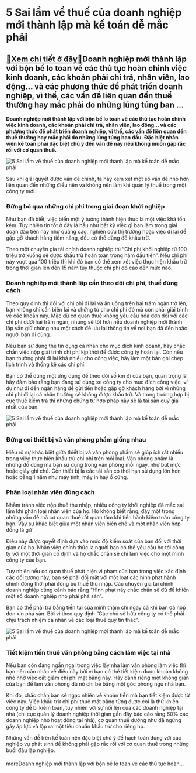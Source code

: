 5 Sai lầm về thuế của doanh nghiệp mới thành lập mà kế toán dễ mắc phải
=======================================================================

[:gift:Xem chi tiết ở đây:gift:](https://hddtvn.com/5-sai-lam-ve-thue-cua-doanh-nghiep-moi-thanh-lap-ma-ke-toan-de-mac-phai/)Doanh nghiệp mới thành lập với bộn bề lo toan về các thủ tục hoàn chỉnh việc kinh doanh, các khoản phải chi trả, nhân viên, lao động… và các phương thức để phát triển doanh nghiệp, vì thế, các vấn đề liên quan đến thuế thường hay mắc phải do những lúng túng ban …
-----------------------------------------------------------------------------------------------------------------------------------------------------------------------------------------------------------------------------------------------------------------------

**Doanh nghiệp mới thành lập với bộn bề lo toan về các thủ tục hoàn chỉnh việc kinh doanh, các khoản phải chi trả, nhân viên, lao động… và các phương thức để phát triển doanh nghiệp, vì thế, các vấn đề liên quan đến thuế thường hay mắc phải do những lúng túng ban đầu. Đặc biệt nhân viên kế toán phải đặc biệt chú ý đến vấn đề này nếu không muốn gặp rắc rối với cơ quan thuế.**


![5 Sai lầm về thuế của doanh nghiệp mới thành lập mà kế toán dễ mắc phải](https://hddtvn.com/wp-content/uploads/2021/01/man-destroying-word-tax-with-hammer_77417-737.jpg "5 Sai lầm về thuế của doanh nghiệp mới thành lập mà kế toán dễ mắc phải")


Sau khi giải quyết được vấn đề chính, ta hãy xem xét một số vấn đề nhỏ hơn liên quan đến những điều nên và không nên làm khi quản lý thuế trong một công ty mới.


### Đừng bỏ qua những chi phí trong giai đoạn khởi nghiệp


Như bạn đã biết, việc biến một ý tưởng thành hiện thực là một việc khá tốn kém. Tuy nhiên tin tốt ở đây là hầu như bất kỳ việc gì bạn làm trong giai đoạn đầu tiên này như quảng cáo, nghiên cứu thị trường hoặc việc đi lại để gặp gỡ khách hàng tiềm năng, đều có thể dùng để khấu trừ.


Theo một chuyên gia tài chính doanh nghiệp thì “Chi phí khởi nghiệp từ 100 triệu trở xuống sẽ được khấu trừ hoàn toàn trong năm đầu tiên”. Nếu chi phí này vượt quá 100 triệu thì khi đó bạn có thể xem xét việc thực hiện khấu trừ trong thời gian lên đến 15 năm tùy thuộc chi phí đó cao đến mức nào.


### Doanh nghiệp mới thành lập cần theo dõi chi phí, thuế đúng cách


Theo quy định thì đối với chi phí đi lại và ăn uống trên hai trăm ngàn trở lên, bạn không chỉ cần biên lai và chứng từ cho chi phí đó mà còn phải giải trình về các khoản này. Mặc dù cơ quan thuế không yêu cầu hóa đơn đối với các chi phí dưới hai trăm ngàn, nhưng sẽ tốt hơn nếu doanh nghiệp mới thành lập vẫn giữ chúng như một cách để lưu lại thông tin về nơi bạn đã đến hoặc người bạn đi cùng.


Nếu bạn sử dụng thẻ tín dụng cá nhân cho mục đích kinh doanh, hãy chắc chắn việc nộp giải trình chi phí kịp thời để được công ty hoàn lại. Còn nếu bạn thường phải đi lại khá nhiều cho công việc, hãy làm một bản ghi chép lịch trình và thống kê các chi phí.


Bạn có thể dùng một ứng dụng để theo dõi số km đi của bạn, quan trọng là hãy đảm bảo rằng bạn đang sử dụng xe công ty cho mục đích công việc, ví dụ như đi đến ngân hàng để gửi tiền hoặc gặp gỡ khách hàng bởi vì những chi phí đi lại cá nhân thường sẽ không được khấu trừ. Và trong trường hợp bị cục thuế kiểm tra thì những chứng từ hợp pháp này sẽ là tài sản quý giá nhất của bạn.


![5 Sai lầm về thuế của doanh nghiệp mới thành lập mà kế toán dễ mắc phải](https://hddtvn.com/wp-content/uploads/2021/01/magnifying-glass-looks-money-bag_72572-923.jpg "5 Sai lầm về thuế của doanh nghiệp mới thành lập mà kế toán dễ mắc phải")


### Đừng coi thiết bị và văn phòng phẩm giống nhau


Hiểu rõ sự khác biệt giữa thiết bị và văn phòng phẩm sẽ giúp ích rất nhiều trong việc thực hiện khấu trừ chi phí trên mỗi loại. Văn phòng phẩm là những đồ dùng mà bạn sử dụng trong văn phòng mỗi ngày, như bút mực hoặc giấy ghi chú. Còn thiết bị là các tài sản có thời hạn sử dụng lớn hơn hoặc bằng 1 năm như máy tính, máy in hay ổ cứng.


### Phân loại nhân viên đúng cách


Nhằm tránh việc nộp thuế thu nhập, nhiều công ty khởi nghiệp đã mắc sai lầm khi phân loại nhân viên của họ. Họ không biết rằng, đây một trong những vấn đề mà cơ quan thuế rất quan tâm khi tiến hành kiểm toán công ty bạn. Vậy sự khác biệt giữa một nhân viên biên chế và một nhân viên hợp đồng là gì?


Điều này được quyết định dựa vào mức độ kiểm soát của bạn đối với thời gian của họ. Nhân viên chính thức là người bạn có thể yêu cầu họ tới công ty với một thời gian cố định và họ chắc chắn sẽ chỉ làm việc cho một mình công ty của bạn.


Tuy nhiên nếu cơ quan thuế phát hiện vi phạm của bạn trong việc xác định các đối tượng này, bạn sẽ phải đối mặt với một loạt các hình phạt hành chính đồng thời phải đóng bù thuế thu nhập. Các chuyên gia tài chính doanh nghiệp cũng cảnh báo rằng “Hình phạt này chắc chắn sẽ đủ để khiến một số doanh nghiệp nhỏ phải phá sản”.


Bạn có thể phải trả bằng tiền túi của mình thậm chí ngay cả khi bạn đã nộp đơn xin phá sản. Bởi vì theo quy định “Các chủ sở hữu công ty có thể phải chịu trách nhiệm cá nhân về các loại thuế quỹ tín thác”.


![5 Sai lầm về thuế của doanh nghiệp mới thành lập mà kế toán dễ mắc phải](https://hddtvn.com/wp-content/uploads/2021/01/close-up-red-colored-pencil-with-calculator-financial-report_23-2147919162.jpg "5 Sai lầm về thuế của doanh nghiệp mới thành lập mà kế toán dễ mắc phải")


### Tiết kiệm tiền thuê văn phòng bằng cách làm việc tại nhà


Nếu bạn còn đang ngần ngại trong việc lấy nhà làm văn phòng làm việc thì bạn nên cân nhắc về điều này bởi vì bạn có thể tiết kiệm được khoản không nhỏ nhờ việc cắt giảm chi phí mặt bằng này. Hãy dành riêng một không gian của bạn để làm văn phòng dù nó chỉ bé bằng một góc phòng ngủ nhà bạn.


Khi đó, chắc chắn bạn sẽ ngạc nhiên về khoản tiền mà bạn tiết kiệm được từ việc này. Việc khấu trừ chi phí thuê mặt bằng từng được coi là thứ khiến công ty dễ bị kiểm toán, tuy nhiên với sự nổi lên của các doanh nghiệp tại nhà (chi cục quản lý doanh nghiệp thời gian gần đây báo cáo rằng 60% các doanh nghiệp nhỏ hoạt động tại nhà), cơ quan thuế dường như đã ngừng gây áp lực và lập ra một tiêu chuẩn khấu trừ cho riêng họ.


Những vấn đề trên kế toán nên đặc biệt chú ý để hạch toán đúng với các nghiệp vụ phát sinh để không phải gặp rắc rối với cơ quan thuế trong những buổi đầu lập nghiệp.


#### 


moreDoanh nghiệp mới thành lập với bộn bề lo toan về các thủ tục hoàn…

